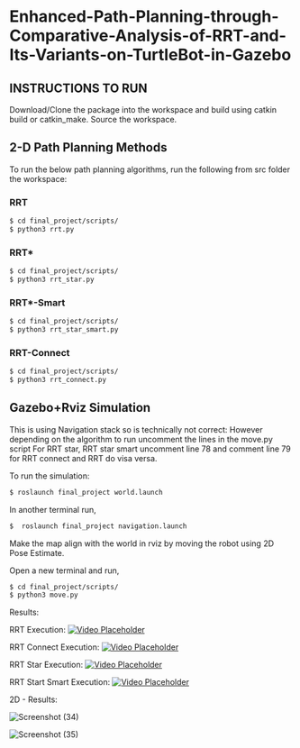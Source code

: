 # Enhanced-Path-Planning-through-Comparative-Analysis-of-RRT-and-Its-Variants-on-TurtleBot-in-Gazebo

## INSTRUCTIONS TO RUN

Download/Clone the package into the workspace and build using catkin build or catkin_make.
Source the workspace.

## 2-D Path Planning Methods

To run the below path planning algorithms, run the following from src folder the workspace:

### RRT 
```bash
$ cd final_project/scripts/
$ python3 rrt.py
```

### RRT*
```bash
$ cd final_project/scripts/
$ python3 rrt_star.py
```

### RRT*-Smart
```bash
$ cd final_project/scripts/
$ python3 rrt_star_smart.py
```

### RRT-Connect
```bash
$ cd final_project/scripts/
$ python3 rrt_connect.py
```


## Gazebo+Rviz Simulation
This is using Navigation stack so is technically not correct:
However depending on the algorithm to run uncomment the lines in the move.py script 
For RRT star, RRT star smart uncomment line 78 and comment line 79 for RRT connect and RRT do visa versa.

To run the simulation:

```bash
$ roslaunch final_project world.launch
```

In another terminal run,
```bash
$  roslaunch final_project navigation.launch 
```

Make the map align with the world in rviz by moving the robot using 2D Pose Estimate.

Open a new terminal and run,
```bash
$ cd final_project/scripts/
$ python3 move.py
```

Results:

RRT Execution:
[![Video Placeholder](https://img.youtube.com/vi/I-2ZhwwAZuY/0.jpg)](https://www.youtube.com/watch?v=I-2ZhwwAZuY)


RRT Connect Execution:
[![Video Placeholder](https://img.youtube.com/vi/5o3HtRhUp2k/0.jpg)](https://www.youtube.com/watch?v=5o3HtRhUp2k)


RRT Star Execution:
[![Video Placeholder](https://img.youtube.com/vi/Em3HYEddEJs/0.jpg)](https://www.youtube.com/watch?v=Em3HYEddEJs)

RRT Start Smart Execution:
[![Video Placeholder](https://img.youtube.com/vi/HC70_QCKaj4/0.jpg)](https://www.youtube.com/watch?v=HC70_QCKaj4)

2D - Results:

![Screenshot (34)](https://github.com/nishantpandey4/RRT-and-its-types/assets/127569735/506f9a5f-d13f-40cb-93d5-c32b0de7e5b4)


![Screenshot (35)](https://github.com/nishantpandey4/RRT-and-its-types/assets/127569735/da973bf0-01c8-4e20-b95e-d2af4d6f8b91)

